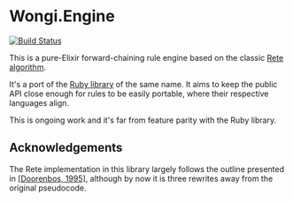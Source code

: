 # Wongi.Engine

[![Build Status](https://github.com/ulfurinn/wongi-engine-elixir/actions/workflows/test.yml/badge.svg)](https://github.com/ulfurinn/wongi-engine-elixir/actions/workflows/test.yml)

This is a pure-Elixir forward-chaining rule engine based on the classic [Rete algorithm](http://en.wikipedia.org/wiki/Rete_algorithm).

It's a port of the [Ruby library](https://github.com/ulfurinn/wongi-engine) of the same name. It aims to keep the public API close enough for rules to be easily portable, where their respective languages align.

This is ongoing work and it's far from feature parity with the Ruby library.

## Acknowledgements

The Rete implementation in this library largely follows the outline presented in [\[Doorenbos, 1995\]](http://reports-archive.adm.cs.cmu.edu/anon/1995/CMU-CS-95-113.pdf), although by now it is three rewrites away from the original pseudocode.